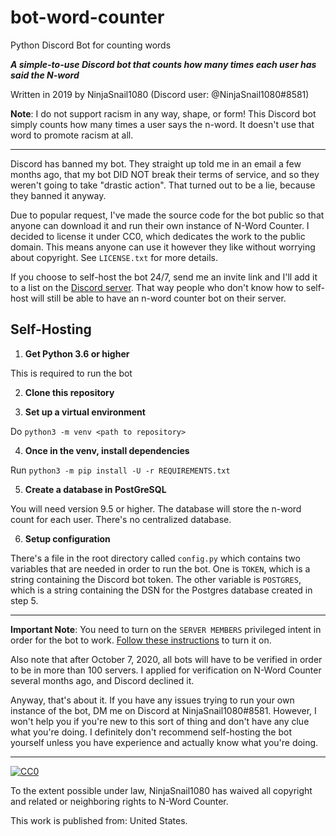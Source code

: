 # bot-word-counter
Python Discord Bot for counting words

***A simple-to-use Discord bot that counts how many times each user has said the N-word***

Written in 2019 by NinjaSnail1080 (Discord user: @NinjaSnail1080#8581)

**Note**: I do not support racism in any way, shape, or form! This Discord bot simply counts how many times a user says the n-word. It doesn't use that word to promote racism at all.

---

Discord has banned my bot. They straight up told me in an email a few months ago, that my bot DID NOT break their terms of service, and so they weren't going to take "drastic action". That turned out to be a lie, because they banned it anyway.

Due to popular request, I've made the source code for the bot public so that anyone can download it and run their own instance of N-Word Counter. I decided to license it under CC0, which dedicates the work to the public domain. This means anyone can use it however they like without worrying about copyright. See `LICENSE.txt` for more details.

If you choose to self-host the bot 24/7, send me an invite link and I'll add it to a list on the [Discord server](https://discord.gg/khGGxxj). That way people who don't know how to self-host will still be able to have an n-word counter bot on their server.

## Self-Hosting

1. **Get Python 3.6 or higher**

This is required to run the bot

2. **Clone this repository**

3. **Set up a virtual environment**

Do `python3 -m venv <path to repository>`

4. **Once in the venv, install dependencies**

Run `python3 -m pip install -U -r REQUIREMENTS.txt`

5. **Create a database in PostGreSQL**

You will need version 9.5 or higher. The database will store the n-word count for each user. There's no centralized database.

6. **Setup configuration**

There's a file in the root directory called `config.py` which contains two variables that are needed in order to run the bot. One is `TOKEN`, which is a string containing the Discord bot token. The other variable is `POSTGRES`, which is a string containing the DSN for the Postgres database created in step 5.

---

**Important Note**: You need to turn on the `SERVER MEMBERS` privileged intent in order for the bot to work. [Follow these instructions](https://discordpy.readthedocs.io/en/latest/intents.html#privileged-intents) to turn it on.

Also note that after October 7, 2020, all bots will have to be verified in order to be in more than 100 servers. I applied for verification on N-Word Counter several months ago, and Discord declined it.

Anyway, that's about it. If you have any issues trying to run your own instance of the bot, DM me on Discord at NinjaSnail1080#8581. However, I won't help you if you're new to this sort of thing and don't have any clue what you're doing. I definitely don't recommend self-hosting the bot yourself unless you have experience and actually know what you're doing.

---

[![CC0](https://licensebuttons.net/p/zero/1.0/88x31.png)](http://creativecommons.org/publicdomain/zero/1.0/)

To the extent possible under law, NinjaSnail1080 has waived all copyright and related or neighboring rights to N-Word Counter.

This work is published from: United States.